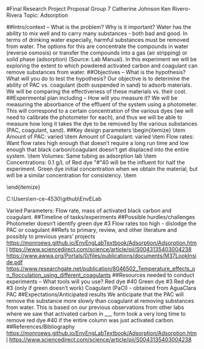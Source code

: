 #Final Research Project Proposal
Group 7
Catherine Johnson
Ken Rivero-Rivera
Topic: Adsorption

##Intro/context – What is the problem? Why is it important?
Water has the ability to mix well and to carry many substances - both bad and good. In terms of drinking water especially, harmful substances must be removed from water. The options for this are concentrate the compounds in water (reverse osmosis) or transfer the compounds into a gas (air stripping) or solid phase (adsorption) (Source: Lab Manual). In this experiment we will be exploring the extent to which powdered activated carbon and coagulant can remove substances from water.
##Objectives – What is the hypothesis? What will you do to test the hypothesis?
Our objective is to determine the ability of PAC vs. coagulant (both suspended in sand) to adsorb materials. We will be comparing the effectiveness of these materials vs. their cost.
##Experimental plan including – How will you measure it?
We will be measuring the absorbance of the effluent of the system using a photometer. This will correspond to a certain concentration of the various dyes (we will need to calibrate the photometer for each), and thus we will be able to measure how long it takes the dye to be removed by the various substances (PAC, coagulant, sand).
##Key design parameters
\begin{itemize}
  \item Amount of PAC: varied
  \item Amount of Coagulant: varied
  \item Flow rates: Want flow rates high enough that doesn’t require a long run time and low enough that black carbon/coagulant doesn’t get displaced into the entire system.
  \item Volumes: Same tubing as adsorption lab
  \item Concentrations: 0.1 g/L of Red dye "#"40 will be the influent for half the experiment. Green dye initial concentration when we obtain the material, but will be a similar concentration for consistency.
  \item

\end{itemize}

C:\Users\en-ce-4530\github\EnvELab



Varied Parameters: Flow rate, mass of activated black carbon and coagulant.
##Timeline of tasks/experiments
##Possible hurdles/challenges
Photometer doesn’t identify green dye #3
Flow rates too high - dislodge the PAC or coagulant
##Refs to primary, review, and other literature and possibly to previous years’ projects
https://monroews.github.io/EnvEngLabTextbook/Adsorption/Adsorption.html
https://www.sciencedirect.com/science/article/pii/S0043135403004238
https://www.awwa.org/Portals/0/files/publications/documents/M37LookInside.pdf
https://www.researchgate.net/publication/8046502_Temperature_effects_on_flocculation_using_different_coagulants
##Resources needed to conduct experiments – What tools will you use?
Red dye #40
Green dye #3
Red dye #3 (only if green doesn’t work)
Coagulant (PaCl) - obtained from AguaClara
PAC
##Expectations/Anticipated results
We anticipate that the PAC will remove the substance more slowly than coagulant at removing substances from water. This is based on our previous observations from other labs where we saw that activated carbon in ___ form took a very long time to remove red dye #40 if the entire column was just activated carbon.
##References/Bibliography
https://monroews.github.io/EnvEngLabTextbook/Adsorption/Adsorption.html
https://www.sciencedirect.com/science/article/pii/S0043135403004238
